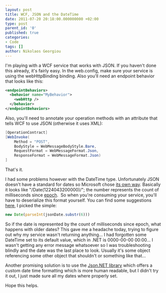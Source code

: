 ```yaml
---
layout: post
title: WCF, JSON and the DateTime
date: 2011-07-20 20:18:00.000000000 +02:00
type: post
parent_id: '0'
published: true
categories:
- Code
tags: []
author: Nikolaos Georgiou
---
```


I'm playing with a WCF service that works with JSON. If you haven't done this already, it's fairly easy. In the web.config, make sure your service is using the webHttpBinding binding. Also you'll need an endpoint behavior that looks like this:

```xml
<endpointBehaviors>
  <behavior name="MyBehavior">
    <webHttp />
  </behavior>
</endpointBehaviors>
```

Also, you'll need to annotate your operation methods with an attribute that tells WCF to use JSON (otherwise it uses XML):

```cs
[OperationContract]
[WebInvoke(
    Method = "POST",
    BodyStyle = WebMessageBodyStyle.Bare,
    RequestFormat = WebMessageFormat.Json,
    ResponseFormat = WebMessageFormat.Json)
]
```

That's it.

I had some problems however with the DateTime type. Unfortunately JSON doesn't have a standard for dates so Microsoft chose <a href="http://msdn.microsoft.com/en-us/library/bb299886.aspx#intro_to_json_sidebarb" target="_blank">its own way</a>. Basically it looks like "/Date(1224043200000)/"; the number represents the count of milliseconds since <a href="http://en.wikipedia.org/wiki/Unix_epoch" target="_blank">epoch</a>.  So when you're consuming your service, you'll have to deserialize this format yourself. You can find some suggestions <a href="http://stackoverflow.com/questions/206384/how-to-format-a-json-date" target="_blank">here</a>, I picked the simple:

```js
new Date(parseInt(jsonDate.substr(6)))
```

So if the date is represented by the count of milliseconds since epoch, what happens with older dates? This gave me a headache today, trying to figure out why my service wasn't returning anything... I had forgotten some DateTime set to its default value, which in .NET is 0000-00-00 00:00... I wasn't getting any error message whatsoever so I was troubleshooting blindly and the date was the last place to look. Usually it's some object referencing some other object that shouldn't or something like that...

Another promising solution is to use the <a href="http://james.newtonking.com/pages/json-net.aspx" target="_blank">Json.NET library</a> which offers a custom date time formatting which is more human readable, but I didn't try it out, I just made sure all my dates where properly set.

Hope this helps.
